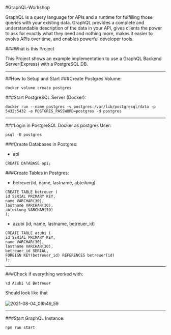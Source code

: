 #GraphQL-Workshop

GraphQL is a query language for APIs and a runtime for fulfilling those queries with your existing data. GraphQL provides a complete and understandable description of the data in your API, gives clients the power to ask for exactly what they need and nothing more, makes it easier to evolve APIs over time, and enables powerful developer tools.

###What is this Project

This Project shows an example implementation to use a GraphQL Backend Server(Express) with a  PostgreSQL DB.

---
##How to Setup and Start
###Create Postgres Volume:
```
docker volume create postgres
```

###Start PostgreSQL Server (Docker):
```
docker run --name postgres -v postgres:/var/lib/postgresql/data -p 5432:5432 -e POSTGRES_PASSWORD=postgres -d postgres
```
---
###Login in PostgreSQL Docker as postgres User:
```
psql -U postgres
```

###Create Databases in Postgres:
- api
```
CREATE DATABASE api;
```

###Create Tables in Postgres:
- betreuer(id, name, lastname, abteilung)
```
CREATE TABLE betreuer (
id SERIAL PRIMARY KEY,
name VARCHAR(30),
lastname VARCHAR(30),
abteilung VARCHAR(50)
);
```
- azubi (id, name, lastname, betreuer_id)
```
CREATE TABLE azubi (
id SERIAL PRIMARY KEY,
name VARCHAR(30),
lastname VARCHAR(30),
betreuer_id SERIAL,
FOREIGN KEY(betreuer_id) REFERENCES betreuer(id)
);
```

---
###Check if everything worked with:
```
\d Azubi \d Betreuer
```
Should look like that\
\
![2021-08-04_09h49_59](https://user-images.githubusercontent.com/44290829/128142825-346edabd-7427-4fef-b7ed-0d0b6385e39f.png)

---
###Start GraphQL Instance:
```
npm run start
```
